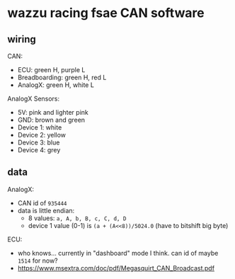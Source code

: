 # wazzu racing fsae CAN software

## wiring
CAN:
  - ECU: green H, purple L
  - Breadboarding: green H, red L
  - AnalogX: green H, white L

AnalogX Sensors:
  - 5V: pink and lighter pink
  - GND: brown and green
  - Device 1: white
  - Device 2: yellow
  - Device 3: blue
  - Device 4: grey

## data
AnalogX:
  - CAN id of `935444`
  - data is little endian:
    - 8 values: `a, A, b, B, c, C, d, D`
    - device 1 value (0-1) is `(a + (A<<8))/5024.0` (have to bitshift big byte)

ECU:
  - who knows... currently in "dashboard" mode I think. can id of maybe `1514` for now?
  - https://www.msextra.com/doc/pdf/Megasquirt_CAN_Broadcast.pdf
